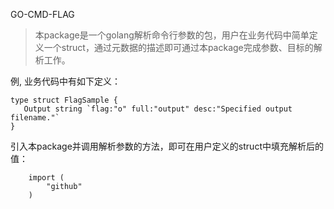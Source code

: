 GO-CMD-FLAG

> 本package是一个golang解析命令行参数的包，用户在业务代码中简单定义一个struct，通过元数据的描述即可通过本package完成参数、目标的解析工作。


例, 业务代码中有如下定义：

```
type struct FlagSample {
   Output string `flag:"o" full:"output" desc:"Specified output filename."`
}
```
引入本package并调用解析参数的方法，即可在用户定义的struct中填充解析后的值：
```
    import (
        "github"
    )
```


